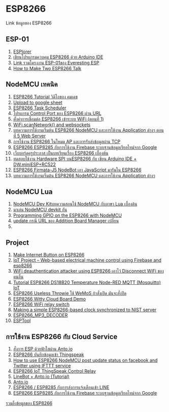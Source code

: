 # ESP8266
Link ข้อมูลของ ESP8266

<h2>ESP-01</h2>
<ol>
<li> <a href="https://esp8266.ru/esplorer/">ESPlorer</a></li>
<li> <a href="http://www.elec-za.com/arduino-ide-program-esp8266/">เขียนโปรแกรมควบคุม ESP8266 ด้วย Arduino IDE</a></li>
<li> <a href="https://www.hackster.io/esp/products/esp8266-esp-01">Link รวมโครงงาน ESP-01ของ Everesting ESP</a></li>
<li> <a href="http://randomnerdtutorials.com/how-to-make-two-esp8266-talk/">How to Make Two ESP8266 Talk</a></li>
</ol>

<h2>NodeMCU เทคนิค</h2>
<ol>
<li> <a href="https://www.youtube.com/playlist?list=PLQRxiX2QRbvNIck7gAbjdGM5fOZyWB_cN">ESP8266 Tutorial วิดีโอของ คมเดช</a></li>
<li> <a href="http://tinit14.blogspot.com/2016/03/sensor-google-sheets-database-sd-card.html">Upload to google sheet</a></li>
<li> <a href="https://tridenttd-iot.blogspot.com/2017/05/esp8266-multitask.html">ESP8266 Task Scheduler</a></li>
<li> <a href="http://www.elec-za.com/ioesp-app/">โปรแกรม Control Port ของ ESP8266 ผ่าน URL</a></li>
<li> <a href="http://diyesp8266.blogspot.com/2016_06_01_archive.html">ตั้งค่าการเชื่อมต่อ ESP8266 เข้าระบบ WiFi (ตอนที่ 1)</a></li>
<li> <a href="https://github.com/esp8266/Arduino/issues/2338">WiFi.scanNetwork() and websockets</a></li>
<li> <a href="http://thaieasyelec.com/article-wiki/embedded-electronics-application/getting-started-with-esp8266-nodemcu-ch5.html">บทความการใช้งานเริ่มต้น ESP8266 NodeMCU และการใช้งาน Application ต่างๆ ตอนที่ 5 Web Server</a></li>
<li> <a href="https://www.ioxhop.com/article/43/%E0%B8%81%E0%B8%B2%E0%B8%A3%E0%B9%83%E0%B8%8A%E0%B9%89%E0%B8%87%E0%B8%B2%E0%B8%99-esp8266-%E0%B9%83%E0%B8%99%E0%B9%82%E0%B8%AB%E0%B8%A1%E0%B8%94-ap-%E0%B9%81%E0%B8%A5%E0%B8%B0%E0%B8%81%E0%B8%B2%E0%B8%A3%E0%B8%A3%E0%B8%B1%E0%B8%9A%E0%B8%AA%E0%B9%88%E0%B8%87%E0%B8%82%E0%B9%89%E0%B8%AD%E0%B8%A1%E0%B8%B9%E0%B8%A5%E0%B8%9C%E0%B9%88%E0%B8%B2%E0%B8%99-tcp">การใช้งาน ESP8266 ในโหมด AP และการรับส่งข้อมูลผ่าน TCP</a></li>
<li> <a href="https://www.ioxhop.com/article/45/esp8266-esp8285-%E0%B8%81%E0%B8%B1%E0%B8%9A%E0%B8%81%E0%B8%B2%E0%B8%A3%E0%B9%83%E0%B8%8A%E0%B9%89%E0%B8%87%E0%B8%B2%E0%B8%99-firebase-%E0%B8%A3%E0%B8%B0%E0%B8%9A%E0%B8%9A%E0%B8%90%E0%B8%B2%E0%B8%99%E0%B8%82%E0%B9%89%E0%B8%AD%E0%B8%A1%E0%B8%B9%E0%B8%A5%E0%B9%80%E0%B8%A3%E0%B8%B5%E0%B8%A2%E0%B8%A5%E0%B9%84%E0%B8%97%E0%B8%A1%E0%B9%8C%E0%B8%88%E0%B8%B2%E0%B8%81-google">ESP8266 ESP8285 กับการใช้งาน Firebase ระบบฐานข้อมูลเรียลไทม์จาก Google</a></li>
<li> <a href="http://www.praphas.com/forum/index.php?PHPSESSID=4k3l59b80b4asvhmhuojhmbah3&board=27.0">เว็บบอร์ดครูประภาส เป็นบทเรียนเรื่อง ESP8266 เบื้องต้น</a></li>
<li> <a href="http://www.cmmakerclub.com/en/2015/06/esp8266/%E0%B8%97%E0%B8%94%E0%B8%AA%E0%B8%AD%E0%B8%9A%E0%B9%83%E0%B8%8A%E0%B9%89%E0%B8%87%E0%B8%B2%E0%B8%99-hardware-spi-%E0%B8%9A%E0%B8%99esp8266-%E0%B8%81%E0%B8%B1%E0%B8%9A-%E0%B9%80%E0%B8%82%E0%B8%B5/">ทดสอบใช้งาน Hardware SPI บนESP8266 กับ เขียน Arduino IDE + DW.miniESP+RC522</a></li>
<li> <a href="http://www.instructables.com/id/ESP8266-Firmata-J5-NodeBot/">ESP8266 Firmata-J5 NodeBot เอา JavaScript มารันใน ESP8266</a></li>
<li> <a href="http://www.thaieasyelec.com/article-wiki/embedded-electronics-application/getting-started-with-esp8266-nodemcu.html">บทความการใช้งานเริ่มต้น ESP8266 NodeMCU และการใช้งาน Application ต่างๆ</a></li>
</ol>

<h2>NodeMCU Lua</h2>
<ol>
<li> <a href="http://thaiopensource.org/%E0%B8%A1%E0%B8%B2%E0%B9%80%E0%B8%A5%E0%B9%88%E0%B8%99-nodemcu-devkit-%E0%B8%81%E0%B8%B1%E0%B8%99/"> NodeMCU Dev Kitบทความสอนใช้ NodeMCU กับภาษา Lua เบื้องต้น</a> </li>
<li> <a href="http://thaiopensource.org/%E0%B8%A1%E0%B8%B2%E0%B9%80%E0%B8%A5%E0%B9%88%E0%B8%99-nodemcu-devkit-%E0%B8%81%E0%B8%B1%E0%B8%99/">มาเล่น NodeMCU devkit กัน</a></li>
<li> <a href="https://blog.falafel.com/programming-gpio-on-the-esp8266-with-nodemcu/">
Programming GPIO on the ESP8266 with NodeMCU</a></li>
<li> <a href="https://www.facebook.com/esp8266nodemcu/posts/1803127299703858 ">update กรณี URL ของ Addition Board Manager เปลี่ยน</a></li>
<li> <a href=" "></a></li>
</ol>

<h2>Project</h2>
<ol>
<li> <a href="https://mongoose-os.com/blog/internet-button-on-esp8266-and-amazon-aws-iot-in-2-minutes/">Make Internet Button on ESP8266</a> </li>
<li> <a href="https://www.myelectronicslab.com/tutorial/iot-project-web-based-electrical-machine-control-using-firebase-esp8266/">IoT Project – Web-based electrical machine control using Firebase and esp8266</a> </li>
<li> <a href="http://embedded-lab.com/blog/wifi-deauthentication-attacker-using-esp8266/">WiFi deauthentication attacker using ESP8266 เอาไว้ Disconnect WiFi ของคนอื่น</a> </li>
<li> <a href="http://pdacontrolen.com/tutorial-esp8266-ds18b20-temperature-node-red-mqtt-mosquitto-iot/">Tutorial ESP8266 DS18B20 Temperature Node-RED MQTT (Mosquitto) IoT</a> </li>
<li> <a href="https://hackaday.io/project/13322-esp8266-useless-throwie">ESP8266 Useless Throwie ใช้ WeMoS ถ้าสั่งเปิด มันจะสั่งปิด</a> </li>
<li> <a href="http://adityatannu.com/blog/post/2016/01/31/ESP8266-Witty-Cloud-Board-Demo.html">ESP8266 Witty Cloud Board Demo</a> </li>
<li> <a href="http://iot-playground.com/blog/2-uncategorised/40-esp8266-wifi-relay-switch-arduino-ide">ESP8266 WiFi relay switch</a> </li>
<li> <a href="http://embedded-lab.com/blog/making-a-simple-esp8266-internet-clock/">Making a simple ESP8266-based clock synchronized to NIST server</a></li>
<li> <a href="https://github.com/espressif/ESP8266_MP3_DECODER">ESP8266_MP3_DECODER</a></li>
<li> <a href="https://hackaday.io/project/12869-esptool">ESPTool</a></li>
</ol>

<h2>การใช้งาน ESP8266 กับ Cloud Service</h2>
<ol>
<li> <a href="https://www.itpcc.net/tip-and-technic/esp8266/esp8266-with-fahsai-anto/">สั่งการ ESP ด้วยฟ้าใสผ่าน Anto.io</a></li>
<li> <a href="http://www.ayarafun.com/2015/09/esp8266-sending-data-to-thingspeak/">ESP8266 บันทึกข้อมูลเข้า Thingspeak</a></li>
<li> <a href="http://tesrteam.blogspot.com/2015/12/how-to-use-esp8266-nodemcu-post-update.html?m=1">How to use ESP8266 NodeMCU post update status on facebook and Twitter using IFTTT service</a></li>
<li> <a href="http://androidcontrol.blogspot.com/2016/05/esp8266-iot-thingspeak-control-relay.html">ESP8266 IoT ThingSpeak Control Relay </a></li>
<li> <a href="https://medium.com/@isaradream/linebot-anto-io-tutorial-c9e5126409b9">LineBot + Anto.io (Tutorial)</a></li>
<li> <a href="https://www.anto.io/">Anto.io</a></li>
<li> <a href="https://www.ioxhop.com/article/47/esp8266-esp8285-%E0%B8%81%E0%B8%B1%E0%B8%9A%E0%B8%81%E0%B8%B2%E0%B8%A3%E0%B8%AA%E0%B9%88%E0%B8%87%E0%B8%81%E0%B8%B2%E0%B8%A3%E0%B9%81%E0%B8%88%E0%B9%89%E0%B8%87%E0%B9%80%E0%B8%95%E0%B8%B7%E0%B8%AD%E0%B8%99%E0%B9%80%E0%B8%82%E0%B9%89%E0%B8%B2-line">ESP8266 / ESP8285 กับการส่งการแจ้งเตือนเข้า LINE</a></li>
<li> <a href="https://www.ioxhop.com/article/45/esp8266-esp8285-%E0%B8%81%E0%B8%B1%E0%B8%9A%E0%B8%81%E0%B8%B2%E0%B8%A3%E0%B9%83%E0%B8%8A%E0%B9%89%E0%B8%87%E0%B8%B2%E0%B8%99-firebase-%E0%B8%A3%E0%B8%B0%E0%B8%9A%E0%B8%9A%E0%B8%90%E0%B8%B2%E0%B8%99%E0%B8%82%E0%B9%89%E0%B8%AD%E0%B8%A1%E0%B8%B9%E0%B8%A5%E0%B9%80%E0%B8%A3%E0%B8%B5%E0%B8%A2%E0%B8%A5%E0%B9%84%E0%B8%97%E0%B8%A1%E0%B9%8C%E0%B8%88%E0%B8%B2%E0%B8%81-google">ESP8266 ESP8285 กับการใช้งาน Firebase ระบบฐานข้อมูลเรียลไทม์จาก Google</a></li>

</ol>

<a href="http://www.elec-za.com/%e0%b8%a3%e0%b8%a7%e0%b8%a1%e0%b8%a5%e0%b8%b4%e0%b9%89%e0%b8%87%e0%b8%82%e0%b9%89%e0%b8%ad%e0%b8%a1%e0%b8%b9%e0%b8%a5%e0%b8%82%e0%b8%ad%e0%b8%87-esp8266/">รวมลิ้งข้อมูลของ ESP8266</a></li>


